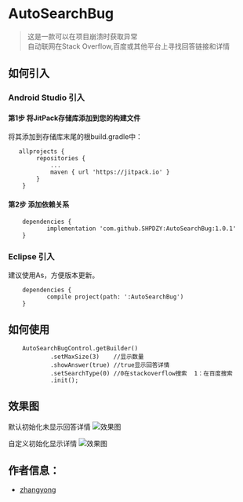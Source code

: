 # AutoSearchBug
> 这是一款可以在项目崩溃时获取异常  
自动联网在Stack Overflow,百度或其他平台上寻找回答链接和详情

## 如何引入

### Android Studio 引入

#### 第1步 将JitPack存储库添加到您的构建文件  
将其添加到存储库末尾的根build.gradle中：

       allprojects {
            repositories {
                ...
                maven { url 'https://jitpack.io' }
            }
        }
        
#### 第2步 添加依赖关系
    
        dependencies {
        	   implementation 'com.github.SHPDZY:AutoSearchBug:1.0.1'
        }
        	
        	
### Eclipse 引入
建议使用As，方便版本更新。

        dependencies {
               compile project(path: ':AutoSearchBug')
        }
    

## 如何使用
        
        AutoSearchBugControl.getBuilder()
                .setMaxSize(3)    //显示数量
                .showAnswer(true) //true显示回答详情
                .setSearchType(0) //0在stackoverflow搜索  1：在百度搜索
                .init();

## 效果图
默认初始化未显示回答详情
![效果图](http://blog.9aiplay.com/zb_users/upload/2018/07/20180703150844153060172493277.png)


自定义初始化显示详情
![效果图](http://blog.9aiplay.com/zb_users/upload/2018/07/20180703145628153060098854731.png)


## 作者信息：

* [zhangyong](http://9aiplay.com)
